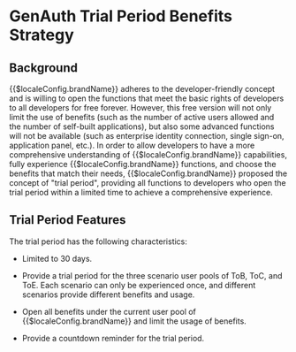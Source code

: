 # GenAuth Trial Period Benefits Strategy

<LastUpdated/>

## Background

{{$localeConfig.brandName}} adheres to the developer-friendly concept and is willing to open the functions that meet the basic rights of developers to all developers for free forever. However, this free version will not only limit the use of benefits (such as the number of active users allowed and the number of self-built applications), but also some advanced functions will not be available (such as enterprise identity connection, single sign-on, application panel, etc.). In order to allow developers to have a more comprehensive understanding of {{$localeConfig.brandName}} capabilities, fully experience {{$localeConfig.brandName}} functions, and choose the benefits that match their needs, {{$localeConfig.brandName}} proposed the concept of "trial period", providing all functions to developers who open the trial period within a limited time to achieve a comprehensive experience.

## Trial Period Features

The trial period has the following characteristics:

- Limited to 30 days.

- Provide a trial period for the three scenario user pools of ToB, ToC, and ToE. Each scenario can only be experienced once, and different scenarios provide different benefits and usage.

- Open all benefits under the current user pool of {{$localeConfig.brandName}} and limit the usage of benefits.

- Provide a countdown reminder for the trial period.
